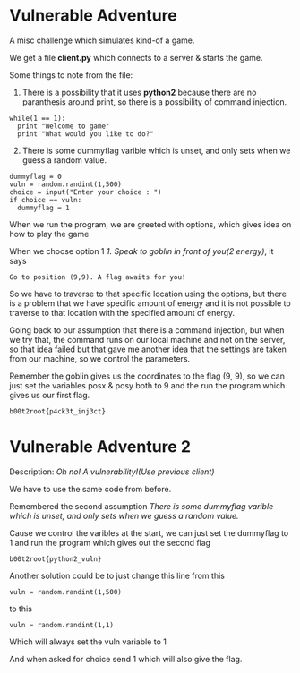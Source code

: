 # Vulnerable Adventure

A misc challenge which simulates kind-of a game.

We get a file **client.py** which connects to a server & starts the game.

Some things to note from the file:
1. There is a possibility that it uses **python2** because there are no paranthesis around print, so there is a possibility of command injection.
```
while(1 == 1):
  print "Welcome to game"
  print "What would you like to do?"
```

2. There is some dummyflag varible which is unset, and only sets when we guess a random value.
```
dummyflag = 0
vuln = random.randint(1,500)
choice = input("Enter your choice : ")
if choice == vuln:
  dummyflag = 1
```

When we run the program, we are greeted with options, which gives idea on how to play the game

When we choose option 1 *1. Speak to goblin in front of you(2 energy)*, it says
```
Go to position (9,9). A flag awaits for you!
```
So we have to traverse to that specific location using the options, but there is a problem that we have specific amount of energy and it is not possible to traverse to that location with the specified amount of energy.

Going back to our assumption that there is a command injection, but when we try that, the command runs on our local machine and not on the server, so that idea failed but that gave me another idea that the settings are taken from our machine, so we control the parameters.

Remember the goblin gives us the coordinates to the flag (9, 9), so we can just set the variables posx & posy both to 9 and the run the program which gives us our first flag.
```
b00t2root{p4ck3t_inj3ct}
```
# Vulnerable Adventure 2
Description: *Oh no! A vulnerability!(Use previous client)*

We have to use the same code from before.

Remembered the second assumption  *There is some dummyflag varible which is unset, and only sets when we guess a random value.*

Cause we control the varibles at the start, we can just set the dummyflag to 1 and run the program which gives out the second flag
```
b00t2root{python2_vuln}
```

Another solution could be to just change this line from this
```
vuln = random.randint(1,500)
```
to this
```
vuln = random.randint(1,1)
```
Which will always set the vuln variable to 1

And when asked for choice send 1 which will also give the flag.
